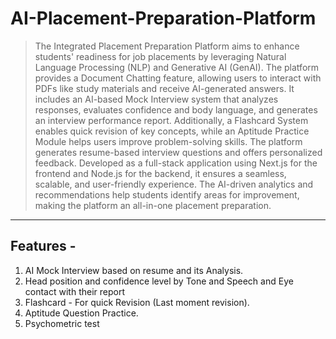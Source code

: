 # AI-Placement-Preparation-Platform
> The Integrated Placement Preparation Platform aims to enhance students' readiness for job placements by leveraging Natural Language Processing (NLP) and Generative AI (GenAI). The platform provides a Document Chatting feature, allowing users to interact with PDFs like study materials and receive AI-generated answers. It includes an AI-based Mock Interview system that analyzes responses, evaluates confidence and body language, and generates an interview performance report. Additionally, a Flashcard System enables quick revision of key concepts, while an Aptitude Practice Module helps users improve problem-solving skills. The platform generates resume-based interview questions and offers personalized feedback. Developed as a full-stack application using Next.js for the frontend and Node.js for the backend, it ensures a seamless, scalable, and user-friendly experience. The AI-driven analytics and recommendations help students identify areas for improvement, making the platform an all-in-one placement preparation.
---
## Features -
1. AI Mock Interview based on resume and its Analysis.
2. Head position and confidence level by Tone and Speech and Eye contact with their report
3. Flashcard - For quick Revision (Last moment revision).
4. Aptitude Question Practice.
5. Psychometric test
